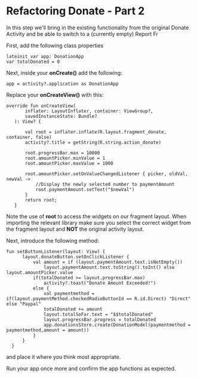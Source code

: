 # Refactoring Donate - Part 2

In this step we'll bring in the existing functionality from the original Donate Activity and be able to switch to a (currently empty) Report Fr


First, add the following class properties

~~~
lateinit var app: DonationApp
var totalDonated = 0
~~~

Next, inside your **onCreate()** add the following:

~~~
app = activity?.application as DonationApp
~~~

Replace your **onCreateView()** with this:

~~~
override fun onCreateView(
       inflater: LayoutInflater, container: ViewGroup?,
       savedInstanceState: Bundle?
   ): View? {

       val root = inflater.inflate(R.layout.fragment_donate, container, false)
       activity?.title = getString(R.string.action_donate)

       root.progressBar.max = 10000
       root.amountPicker.minValue = 1
       root.amountPicker.maxValue = 1000

       root.amountPicker.setOnValueChangedListener { picker, oldVal, newVal ->
           //Display the newly selected number to paymentAmount
           root.paymentAmount.setText("$newVal")
       }
       return root;
   }
~~~

Note the use of **root** to access the widgets on our fragment layout. When importing the relevant library make sure you select the correct widget from the fragment layout and **NOT** the original activity layout.

Next, introduce the following method:

~~~
fun setButtonListener(layout: View) {
      layout.donateButton.setOnClickListener {
          val amount = if (layout.paymentAmount.text.isNotEmpty())
              layout.paymentAmount.text.toString().toInt() else layout.amountPicker.value
          if(totalDonated >= layout.progressBar.max)
              activity?.toast("Donate Amount Exceeded!")
          else {
              val paymentmethod = if(layout.paymentMethod.checkedRadioButtonId == R.id.Direct) "Direct" else "Paypal"
              totalDonated += amount
              layout.totalSoFar.text = "$$totalDonated"
              layout.progressBar.progress = totalDonated
              app.donationsStore.create(DonationModel(paymentmethod = paymentmethod,amount = amount))
          }
      }
  }
~~~

and place it where you think most appropriate.

Run your app once more and confirm the app functions as expected.
